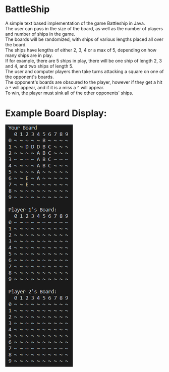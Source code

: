 # BattleShip
A simple text based implementation of the game Battleship in Java.     
The user can pass in the size of the board, as well as the number of players and number of ships in the game.     
The boards will be randomized, with ships of various lengths placed all over the board.     
The ships have lengths of either 2, 3, 4 or a max of 5, depending on how many ships are in play.     
If for example, there are 5 ships in play, there will be one ship of length 2, 3 and 4, and two ships of length 5.     
The user and computer players then take turns attacking a square on one of the opponent's boards.     
The opponent's boards are obscured to the player, however if they get a hit a `*` will appear, and if it is a miss a `^` will appear.     
To win, the player must sink all of the other opponents' ships.

# Example Board Display:
![Board Display](https://github.com/joegodard/BattleShip/blob/main/Images/BoardDisplay.png?raw=true)

